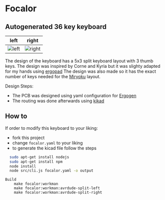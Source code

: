 # Focalor
## Autogenerated 36 key keyboard

left | right
-|-
![left](images/board-front.png) | ![right](images/board-back.png)

The design of the keyboard has a 5x3 split keyboard layout with 3 thumb keys.
The design was inspired by Corne and Kyria but it was slighty adapted for my hands using [ergopad](https://pashutk.ru/ergopad/)
The design was also made so it has the exact number of keys needed for the [Miryoku](https://github.com/manna-harbour/miryoku) layout.

Design Steps:
* The PCB was designed using yaml configuration for [Ergogen](https://github.com/mrzealot/ergogen/)
* The routing was done afterwards using [kikad](https://www.kicad.org/)

## How to

If order to modify this keyboard to your liking:
* fork this project
* change `focalor.yaml` to your liking
* to generate the kicad file follow the steps
```sh
  sudo apt-get install nodejs
  sudo apt-get install npm
  node install
  node src/cli.js focalor.yaml -o output
```

```
Build
    make focalor:workman
    make focalor:workman:avrdude-split-left
    make focalor:workman:avrdude-split-right
```

